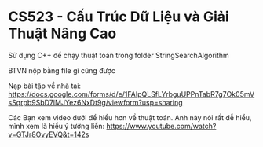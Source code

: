 # CS523 - Cấu Trúc Dữ Liệu và Giải Thuật Nâng Cao
Sử dụng C++ để chạy thuật toán trong folder StringSearchAlgorithm

BTVN nộp bằng file gì cũng được

Nạp bài tập về nhà tại: https://docs.google.com/forms/d/e/1FAIpQLSfLYrbguUPPnTabR7g7Ok05mVsSqrpb9SbD7lMJYez6NxDt9g/viewform?usp=sharing

Các Bạn xem video dưới để hiểu hơn về thuật toán. Anh này nói rất dễ hiểu, mình xem là hiểu ý tưởng liền:
https://www.youtube.com/watch?v=GTJr8OvyEVQ&t=142s

